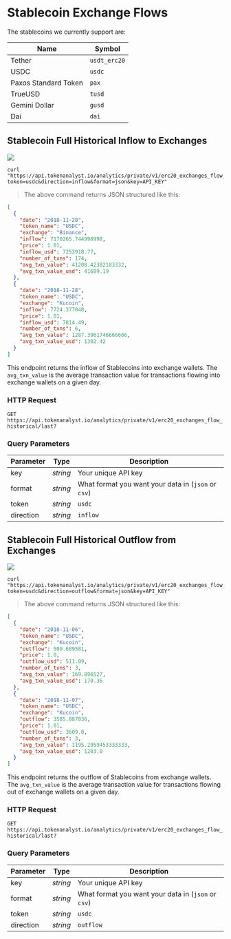 # Stablecoin Exchange Flows

The stablecoins we currently support are:

| Name                 | Symbol |
| -------------------- | ------ |
| Tether               | `usdt_erc20` |
| USDC                 | `usdc` |
| Paxos Standard Token | `pax`  |
| TrueUSD              | `tusd` |
| Gemini Dollar        | `gusd` |
| Dai                  | `dai`  |

## Stablecoin Full Historical Inflow to Exchanges

<img src="https://img.shields.io/badge/Tier-Professional-black.svg"/>

```shell
curl "https://api.tokenanalyst.io/analytics/private/v1/erc20_exchanges_flow_historical/last?token=usdc&direction=inflow&format=json&key=API_KEY"
```

> The above command returns JSON structured like this:

```json
[
  {
    "date": "2018-11-28",
    "token_name": "USDC",
    "exchange": "Binance",
    "inflow": 7170265.744998998,
    "price": 1.01,
    "inflow_usd": 7253918.77,
    "number_of_txns": 174,
    "avg_txn_value": 41208.42382183332,
    "avg_txn_value_usd": 41689.19
  },
  {
    "date": "2018-11-28",
    "token_name": "USDC",
    "exchange": "Kucoin",
    "inflow": 7724.377048,
    "price": 1.01,
    "inflow_usd": 7814.49,
    "number_of_txns": 6,
    "avg_txn_value": 1287.3961746666666,
    "avg_txn_value_usd": 1302.42
  }
]
```

This endpoint returns the inflow of Stablecoins into exchange wallets. The `avg_txn_value` is the average transaction value for transactions flowing into exchange wallets on a given day.

### HTTP Request

`GET https://api.tokenanalyst.io/analytics/private/v1/erc20_exchanges_flow_historical/last?`

### Query Parameters

| Parameter | Type     | Description                                         |
| --------- | -------- | --------------------------------------------------- |
| key       | _string_ | Your unique API key                                 |
| format    | _string_ | What format you want your data in (`json` or `csv`) |
| token     | _string_ | `usdc`                                              |
| direction | _string_ | `inflow`                                            |

## Stablecoin Full Historical Outflow from Exchanges

<img src="https://img.shields.io/badge/Tier-Professional-black.svg"/>

```shell
curl "https://api.tokenanalyst.io/analytics/private/v1/erc20_exchanges_flow_historical/last?token=usdc&direction=outflow&format=json&key=API_KEY"
```

> The above command returns JSON structured like this:

```json
[
  {
    "date": "2018-11-06",
    "token_name": "USDC",
    "exchange": "Kucoin",
    "outflow": 509.689581,
    "price": 1.0,
    "outflow_usd": 511.09,
    "number_of_txns": 3,
    "avg_txn_value": 169.896527,
    "avg_txn_value_usd": 170.36
  },
  {
    "date": "2018-11-07",
    "token_name": "USDC",
    "exchange": "Kucoin",
    "outflow": 3585.887836,
    "price": 1.01,
    "outflow_usd": 3609.0,
    "number_of_txns": 3,
    "avg_txn_value": 1195.2959453333333,
    "avg_txn_value_usd": 1203.0
  }
]
```

This endpoint returns the outflow of Stablecoins from exchange wallets. The `avg_txn_value` is the average transaction value for transactions flowing out of exchange wallets on a given day.

### HTTP Request

`GET https://api.tokenanalyst.io/analytics/private/v1/erc20_exchanges_flow_historical/last?`

### Query Parameters

| Parameter | Type     | Description                                         |
| --------- | -------- | --------------------------------------------------- |
| key       | _string_ | Your unique API key                                 |
| format    | _string_ | What format you want your data in (`json` or `csv`) |
| token     | _string_ | `usdc`                                              |
| direction | _string_ | `outflow`                                           |

